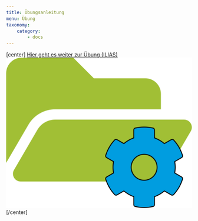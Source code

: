 ```yaml
---
title: Übungsanleitung
menu: Übung
taxonomy:
    category:
        - docs
---
```

[center]
[Hier geht es weiter zur Übung (ILIAS)<br> ![](exercise_open1.png)](https://www.opengeoedu.de/emob_ex)
[/center]
